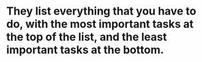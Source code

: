 # They list everything that you have to do, with the most important tasks at the top of the list, and the least important tasks at the bottom.
